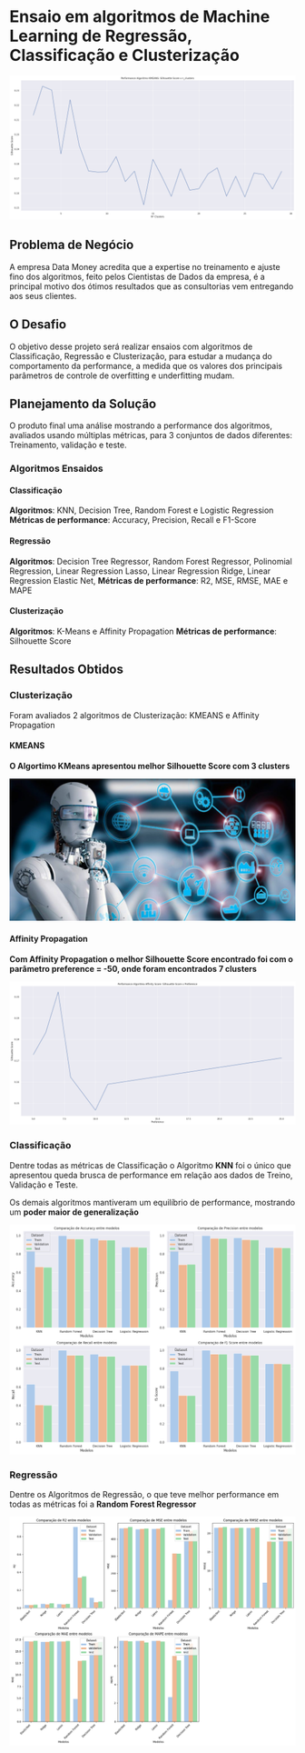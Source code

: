 # Ensaio em algoritmos de Machine Learning de Regressão, Classificação e Clusterização

![Image1](/fundamento_machine_learning/img/kmeans.png)

## Problema de Negócio

<p>A empresa Data Money acredita que a expertise no treinamento e ajuste fino dos algoritmos, feito
pelos Cientistas de Dados da empresa, é a principal motivo dos ótimos resultados que as
consultorias vem entregando aos seus clientes.</p>

## O Desafio

<p>O objetivo desse projeto será realizar ensaios com algoritmos de Classificação, Regressão e
Clusterização, para estudar a mudança do comportamento da performance, a medida que os
valores dos principais parâmetros de controle de overfitting e underfitting mudam.</p>

## Planejamento da Solução

<p>O produto final uma análise mostrando a performance dos algoritmos, avaliados usando múltiplas
métricas, para 3 conjuntos de dados diferentes: Treinamento, validação e teste.</p>

### Algoritmos Ensaidos

#### Classificação

**Algoritmos**: KNN, Decision Tree, Random Forest e Logistic Regression
**Métricas de performance**: Accuracy, Precision, Recall e F1-Score


#### Regressão

**Algoritmos**: Decision Tree Regressor, Random Forest Regressor, Polinomial Regression, 
   Linear Regression Lasso, Linear Regression Ridge, Linear Regression Elastic Net,
**Métricas de performance**: R2, MSE, RMSE, MAE e MAPE

#### Clusterização

**Algoritmos**: K-Means e Affinity Propagation
**Métricas de performance**: Silhouette Score

## Resultados Obtidos

### Clusterização

<p>Foram avaliados 2 algoritmos de Clusterização: KMEANS e Affinity Propagation</p>

#### KMEANS

**O Algortimo KMeans apresentou melhor Silhouette Score com 3 clusters**

![Image2](/fundamento_machine_learning/img/ensaios.jpg)

#### Affinity Propagation

**Com Affinity Propagation o melhor Silhouette Score encontrado foi com o parâmetro preference = -50, onde foram encontrados 7 clusters**

![Image3](/fundamento_machine_learning/img/affinity.png)

### Classificação

Dentre todas as métricas de Classificação o Algoritmo **KNN** foi o único que apresentou queda brusca de performance em relação aos dados de Treino, Validação e Teste.

Os demais algoritmos mantiveram um equilíbrio de performance, mostrando um **poder maior de generalização** 

![Image4](/fundamento_machine_learning/img/classificacao.png)

### Regressão

Dentre os Algoritmos de Regressão, o que teve melhor performance em todas as métricas foi a **Random Forest Regressor**

![Image5](/fundamento_machine_learning/img/regression.png)



